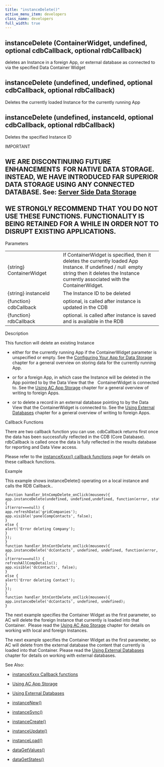 ```yaml
---
title: "instanceDelete()"
active_menu_item: developers
class_name: developers
full_width: true
---
```



## instanceDelete (ContainerWidget, undefined, optional cdbCallback, optional rdbCallback)

deletes an Instance in a foreign App, or external database as connected to via the specified Data Container Widget

## instanceDelete (undefined, undefined, optional cdbCallback, optional rdbCallback)

Deletes the currently loaded Instance for the currently running App

## instanceDelete (undefined, instanceId, optional cdbCallback, optional rdbCallback)

Deletes the specified Instance ID

IMPORTANT

## WE ARE DISCONTINUING FUTURE ENHANCEMENTS  FOR NATIVE DATA STORAGE. INSTEAD, WE HAVE INTRODUCED FAR SUPERIOR DATA STORAGE USING ANY CONNECTED DATABASE. See: [Server Side Data Storage](../../../data-storage/server-side-data-storage/index.htm)

## WE STRONGLY RECOMMEND THAT YOU DO NOT USE THESE FUNCTIONS. FUNCTIONALITY IS BEING RETAINED FOR A WHILE IN ORDER NOT TO DISRUPT EXISTING APPLICATIONS.

Parameters

<table>
<tr>
<td width="176">
{string} ContainerWidget

</td>
<td width="22">
</td>
<td width="682">
If ContainerWidget is specified, then it deletes the currently loaded App Instance. If undefined / null  empty string then it deletes the Instance currently associated with the ContainerWidget.

</td>
</tr>
<tr>
<td width="176">
{string} instanceId

</td>
<td width="22">
</td>
<td width="682">
The Instance ID to be deleted

</td>
</tr>
<tr>
<td width="176">
{function} cdbCallback

</td>
<td width="22">
</td>
<td width="682">
optional, is called after instance is updated in the CDB

</td>
</tr>
<tr>
<td width="176">
{function} rdbCallback

</td>
<td width="22">
</td>
<td width="682">
optional. is called after instance is saved and is available in the RDB

</td>
</tr>
</table>

Description

This function will delete an existing Instance

 - either for the currently running App if the ContainerWidget parameter is unspecified or empty. See the [Configuring Your App for Data Storage](../../../product-guide/advanced-features/data-storage-management/standard-storage-procedures/configuring-your-app-for-data-.htm) chapter for a general overview on storing data for the currently running App.

 - or for a foreign App, in which case the Instance will be deleted in the App pointed to by the Data View that the   ContainerWidget is connected to. See the [Using AC App Storage](../../../product-guide/advanced-features/data-storage-management/crud-in-detail/using-ac-app-storage/index.htm) chapter for a general overview of writing to foreign Apps.

 - or to delete a record in an external database pointing to by the Data View that the ContainerWidget is connected to. See the [Using External Databases](../../../product-guide/advanced-features/data-storage-management/crud-in-detail/using-external-databases/index.htm) chapter for a general overview of writing to foreign Apps.

Callback Functions

There are two callback function you can use. cdbCallback returns first once the data has been successfully reflected in the CDB (Core Database). rdbCallback is called once the data is fully reflected in the results database for reporting and Data View access.

Please refer to the [instanceXxxx() callback functions](instancexxxx_callback_function.htm) page for details on these callback functions.

Example

This example shows instanceDelete() operating on a local instance and calls the RDB Callback..

    function handler_btnCompDelete_onClick(mouseev){
    app.instanceDelete(undefined, undefined,undefined, function(error, status){
    if(error===null) {
    app.refreshData('gridCompanies');
    app.visible('panelCompContacts', false);
    }
    else {
    alert('Error deleting Company');
    }
    });
    }
    function handler_btnContDelete_onClick(mouseev){
    app.instanceDelete('dcContacts', undefined, undefined, function(error, status){
    if(error===null) {
    refreshAllCompDetails();
    app.visible('dcContacts', false);
    }
    else {
    alert('Error deleting Contact');
    }
    });
    }
    function handler_btnContDelete_onClick(mouseev){
    app.instanceDelete('dcContacts', undefined, undefined);
    }
   

The next example specifies the Container Widget as the first parameter, so AC will delete the foreign Instance that currently is loaded into that Container.  Please read the [Using AC App Storage](../../../product-guide/advanced-features/data-storage-management/crud-in-detail/using-ac-app-storage/index.htm) chapter for details on working with local and foreign Instances.

The next example specifies the Container Widget as the first parameter, so AC will delete from the external database the content that currently is loaded into that Container. Please read the [Using External Databases](../../../product-guide/advanced-features/data-storage-management/crud-in-detail/using-external-databases/index.htm) chapter for details on working with external databases.

See Also:

 - [instanceXxxx Callback functions](instancexxxx_callback_function.htm)

 - [Using AC App Storage](../../../product-guide/advanced-features/data-storage-management/crud-in-detail/using-ac-app-storage/index.htm)

 - [Using External Databases](../../../product-guide/advanced-features/data-storage-management/crud-in-detail/using-external-databases/index.htm)

 - [instanceNew()](instancenew.htm)

 - [instanceSync()](instancesync.htm)

 - [instanceCreate()](instancesave.htm "instance")

 - [instanceUpdate()](instancesave.htm)

 - [instanceLoad()](instanceload.htm)

 - [dataGetValues()](../widget-data-state-manipulation/datagetvalues.htm)

 - [dataGetStates()](../widget-data-state-manipulation/datagetstates.htm)


